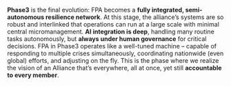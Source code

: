 **Phase3** is the final evolution: FPA becomes a **fully integrated, semi-autonomous resilience network**. At this stage, the alliance’s systems are so robust and interlinked that operations can run at a large scale with minimal central micromanagement. **AI integration is deep**, handling many routine tasks autonomously, but **always under human governance** for critical decisions. FPA in Phase3 operates like a well-tuned machine – capable of responding to multiple crises simultaneously, coordinating nationwide (even global) efforts, and adjusting on the fly. This is the phase where we realize the vision of an Alliance that’s everywhere, all at once, yet still **accountable to every member**.